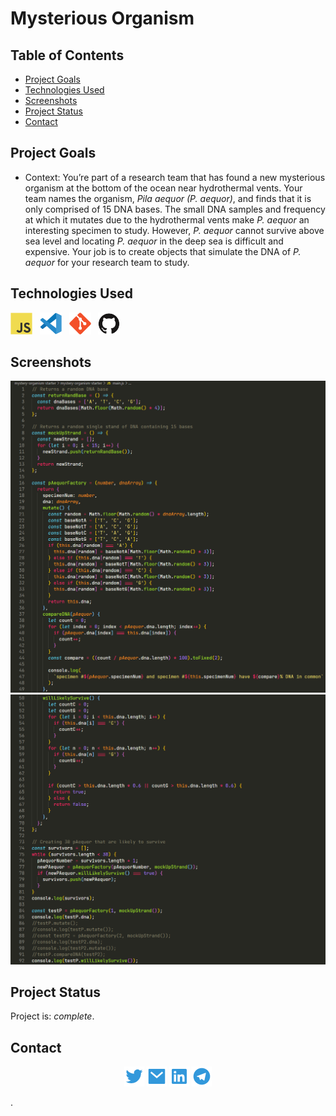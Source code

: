 # Mysterious Organism

## Table of Contents

- [Project Goals](#project-goals)
- [Technologies Used](#technologies-used)
- [Screenshots](#screenshots)
- [Project Status](#project-status)
- [Contact](#contact)

## Project Goals

- Context: You’re part of a research team that has found a new mysterious organism at the bottom of the ocean near hydrothermal vents. Your team names the organism, _Pila aequor (P. aequor)_, and finds that it is only comprised of 15 DNA bases. The small DNA samples and frequency at which it mutates due to the hydrothermal vents make _P. aequor_ an interesting specimen to study. However, _P. aequor_ cannot survive above sea level and locating _P. aequor_ in the deep sea is difficult and expensive. Your job is to create objects that simulate the DNA of _P. aequor_ for your research team to study.

## Technologies Used

<p>
<img src="https://github.com/mypage-solutions/Images/blob/main/Images/devicon/javascript-original.svg" width="35" height="35" /><span>&nbsp;&nbsp;</span>
<img src="https://github.com/mypage-solutions/Images/blob/main/Images/devicon/vscode-original.svg" width="35" height="35" /><span>&nbsp;&nbsp;</span>
<img src="https://github.com/mypage-solutions/Images/blob/main/Images/devicon/git-original.svg" width="35" height="35" /><span>&nbsp;&nbsp;</span>
<img src="https://github.com/mypage-solutions/Images/blob/main/Images/devicon/github-original.svg" width="35" height="35" /><span>&nbsp;&nbsp;</span>
</p>

## Screenshots

![Example screenshot](./img/screenshot_1.png)
![Example screenshot](./img/screenshot_2.png)

## Project Status

Project is: _complete_.

## Contact

<p align="center">
<a href="https://twitter.com/Michael22878035"><img src="https://github.com/mypage-solutions/Images/blob/main/Images/icons/twitter-fill.png" /></a>
<a href="mailto:m_musienko@outlook.com"><img src="https://github.com/mypage-solutions/Images/blob/main/Images/icons/mail-fill.png" /></a>
<a href="https://www.linkedin.com/in/mykhailo-musiienko-80849880/"><img src="https://github.com/mypage-solutions/Images/blob/main/Images/icons/linkedin-box-fill.png" /></a>
<a href="https://t.me/Mykhailo_Musiienko"><img src="https://github.com/mypage-solutions/Images/blob/main/Images/icons/telegram-fill.png" /></a>
</p>.
